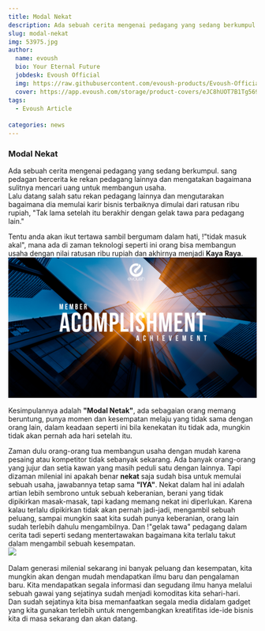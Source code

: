 ```yaml
---
title: Modal Nekat
description: Ada sebuah cerita mengenai pedagang yang sedang berkumpul. sang pedagang bercerita ke rekan pedagang lainnya dan mengatakan bagaimana sulitnya mencari uang untuk membangun usaha ...
slug: modal-nekat
img: 53975.jpg
author:
  name: evoush
  bio: Your Eternal Future
  jobdesk: Evoush Official
  img: https://raw.githubusercontent.com/evoush-products/Evoush-Official-Website/master/static/icon_128.png
  cover: https://app.evoush.com/storage/product-covers/eJC8hUOT7B1Tg56943hWhsI9KMH8k7CdRe2OFDbo.jpg
tags:
  - Evoush Article

categories: news
---  
```


### Modal Nekat

Ada sebuah cerita mengenai pedagang yang sedang berkumpul. sang pedagan bercerita ke rekan pedagang lainnya dan mengatakan bagaimana sulitnya mencari uang untuk membangun usaha.  
Lalu datang salah satu rekan pedagang lainnya dan mengutarakan bagaimana dia memulai karir bisnis terbaiknya dimulai dari ratusan ribu rupiah, "Tak lama setelah itu berakhir dengan gelak tawa para pedagang lain."  

Tentu anda akan ikut tertawa sambil bergumam dalam hati, !"tidak masuk akal", mana ada di zaman teknologi seperti ini orang bisa membangun usaha dengan nilai ratusan ribu rupiah dan akhirnya menjadi **Kaya Raya**.  
<img src="https://raw.githubusercontent.com/codesyariah122/bahan-evoush/main/images/banner/stories/1.jpg" class="img-fluid">  

Kesimpulannya adalah **"Modal Netak"**, ada sebagaian orang memang beruntung, punya momen dan kesempatan melaju yang tidak sama dengan orang lain, dalam keadaan seperti ini bila kenekatan itu tidak ada, mungkin tidak akan pernah ada hari setelah itu.  

Zaman dulu orang-orang tua membangun usaha dengan mudah karena pesaing atau kompetitor tidak sebanyak sekarang. Ada banyak orang-orang yang jujur dan setia kawan yang masih peduli satu dengan lainnya. Tapi dizaman milenial ini apakah benar **nekat** saja sudah bisa untuk memulai sebuah usaha, jawabannya tetap sama **"IYA"**. Nekat dalam hal ini adalah artian lebih sembrono untuk sebuah keberanian, berani yang tidak dipikirkan masak-masak, tapi kadang memang nekat ini diperlukan. Karena kalau terlalu dipikirkan tidak akan pernah jadi-jadi, mengambil sebuah peluang, sampai mungkin saat kita sudah punya keberanian, orang lain sudah terlebih dahulu mengambilnya. Dan !"gelak tawa" pedagang dalam cerita tadi seperti sedang mentertawakan bagaimana kita terlalu takut dalam mengambil sebuah kesempatan.  
<img src="https://machung.ac.id/content/wp-content/uploads/2019/04/Tips-Menghadapi-Mata-Kuliah-Entrepreneurship.jpg" class="img-fluid">  

Dalam generasi milenial sekarang ini banyak peluang dan kesempatan, kita mungkin akan dengan mudah mendapatkan ilmu baru dan pengalaman baru. Kita mendapatkan segala informasi dan segudang ilmu hanya melalui sebuah gawai yang sejatinya sudah menjadi komoditas kita sehari-hari.  
Dan sudah sejatinya kita bisa memanfaatkan segala media didalam gadget yang kita gunakan terlebih untuk mengembangkan kreatifitas ide-ide bisnis kita di masa sekarang dan akan datang.

